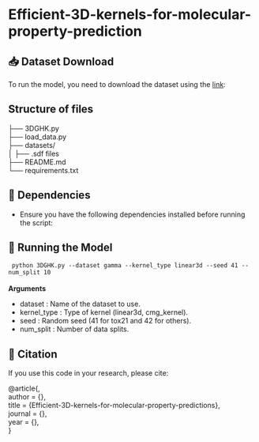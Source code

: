 # Efficient-3D-kernels-for-molecular-property-prediction 

## 📥 Dataset Download 
To run the model, you need to download the dataset using the [link](https://drive.google.com/drive/folders/1jW6Dz8wzTAipr_5852uM9yZObBn0S8OH?usp=sharing):


## Structure of files

├── 3DGHK.py       
├── load_data.py     
├── datasets/ \
│   ├── .sdf files \
├── README.md                    
└── requirements.txt    

## 🔧 Dependencies
* Ensure you have the following dependencies installed before running the script:

## 🚀 Running the Model

` python 3DGHK.py --dataset gamma --kernel_type linear3d --seed 41 --num_split 10`\
\
 **Arguments**
- dataset : Name of the dataset to use.
- kernel_type : Type of kernel (linear3d, cmg_kernel).
- seed : Random seed (41 for tox21 and 42 for others).
- num_split : Number of data splits.
## 📝 Citation

If you use this code in your research, please cite:  

@article{,\
  author    = {},\
  title     = {Efficient-3D-kernels-for-molecular-property-predictions},\
  journal   = {},\
  year      = {},\
}
